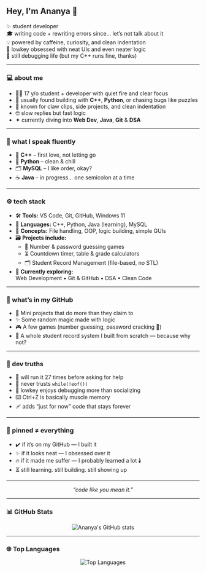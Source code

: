 ## Hey, I'm Ananya 🌙  

✨ student developer  
🎓 writing code + rewriting errors since... let’s not talk about it  
💡 powered by caffeine, curiosity, and clean indentation  
🧩 lowkey obsessed with neat UIs and even neater logic  
🐞 still debugging life (but my C++ runs fine, thanks)  

---

### 💻 about me  

- 👩‍💻 17 y/o student + developer with quiet fire and clear focus  
- 🧠 usually found building with **C++**, **Python**, or chasing bugs like puzzles  
- 🎀 known for claw clips, side projects, and clean indentation  
- 🤓 slow replies but fast logic  
- ✦ currently diving into **Web Dev**, **Java**, **Git** & **DSA**  

---

### 💬 what I speak fluently  

- 💙 **C++** – first love, not letting go  
- 🐍 **Python** – clean & chill  
- 🗂️ **MySQL** – I like order, okay?  
- ☕ **Java** – in progress... one semicolon at a time  

---

### ⚙️ tech stack  

- 🛠️ **Tools:** VS Code, Git, GitHub, Windows 11  
- 💬 **Languages:** C++, Python, Java (learning), MySQL  
- 🧱 **Concepts:** File handling, OOP, logic building, simple GUIs  
- 🗃️ **Projects include:**  
  - 🔐 Number & password guessing games  
  - ⏳ Countdown timer, table & grade calculators  
  - 🗂️ Student Record Management (file-based, no STL)  
- 🚧 **Currently exploring:**  
  Web Development • Git & GitHub • DSA • Clean Code  

---

### 📂 what’s in my GitHub  

- 🧩 Mini projects that do more than they claim to  
- ✨ Some random magic made with logic  
- 🎮 A few games (number guessing, password cracking 👀)  
- 💾 A whole student record system I built from scratch — because why not?  

---

### 🧠 dev truths  

- 🔁 will run it 27 times before asking for help  
- 🚫 never trusts `while(!eof())`  
- 🤖 lowkey enjoys debugging more than socializing  
- ⌨️ Ctrl+Z is basically muscle memory  
- 🩹 adds “just for now” code that stays forever  

---

### 📌 pinned ≠ everything  

- ✔️ if it’s on my GitHub — I built it  
- ✨ if it looks neat — I obsessed over it  
- 🔥 if it made me suffer — I probably learned a lot 🕯️  
- ⏳ still learning. still building. still showing up  

---

<p align="center"><i>“code like you mean it.”</i></p>

---

### 📊 GitHub Stats

<p align="center">
  <img src="https://github-readme-stats.vercel.app/api?username=ananya-cs12&show_icons=true&theme=tokyonight&hide_border=true" alt="Ananya's GitHub stats">
</p>

---

### 🌐 Top Languages

<p align="center">
  <img src="https://github-readme-stats.vercel.app/api/top-langs/?username=ananya-cs12&layout=compact&theme=tokyonight&hide_border=true" alt="Top Languages">
</p>
